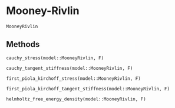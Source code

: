 # Mooney-Rivlin

```@docs
MooneyRivlin
```

## Methods

```@docs
cauchy_stress(model::MooneyRivlin, F)
```

```@docs
cauchy_tangent_stiffness(model::MooneyRivlin, F)
```

```@docs
first_piola_kirchoff_stress(model::MooneyRivlin, F)
```

```@docs
first_piola_kirchoff_tangent_stiffness(model::MooneyRivlin, F)
```

```@docs
helmholtz_free_energy_density(model::MooneyRivlin, F)
```
